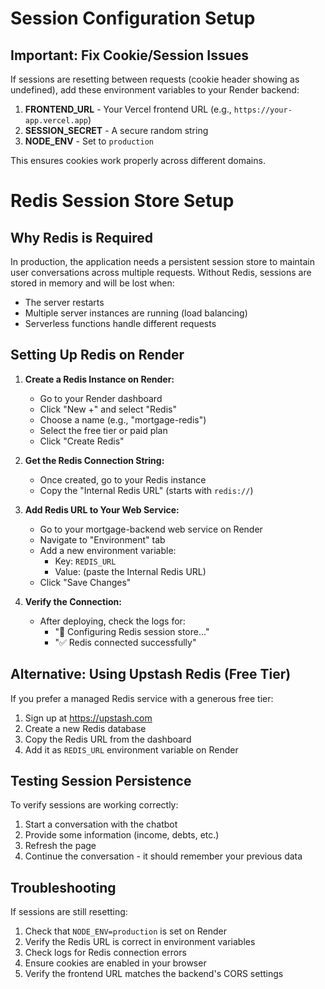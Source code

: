 # Session Configuration Setup

## Important: Fix Cookie/Session Issues

If sessions are resetting between requests (cookie header showing as undefined), add these environment variables to your Render backend:

1. **FRONTEND_URL** - Your Vercel frontend URL (e.g., `https://your-app.vercel.app`)
2. **SESSION_SECRET** - A secure random string
3. **NODE_ENV** - Set to `production`

This ensures cookies work properly across different domains.

# Redis Session Store Setup

## Why Redis is Required

In production, the application needs a persistent session store to maintain user conversations across multiple requests. Without Redis, sessions are stored in memory and will be lost when:
- The server restarts
- Multiple server instances are running (load balancing)
- Serverless functions handle different requests

## Setting Up Redis on Render

1. **Create a Redis Instance on Render:**
   - Go to your Render dashboard
   - Click "New +" and select "Redis"
   - Choose a name (e.g., "mortgage-redis")
   - Select the free tier or paid plan
   - Click "Create Redis"

2. **Get the Redis Connection String:**
   - Once created, go to your Redis instance
   - Copy the "Internal Redis URL" (starts with `redis://`)

3. **Add Redis URL to Your Web Service:**
   - Go to your mortgage-backend web service on Render
   - Navigate to "Environment" tab
   - Add a new environment variable:
     - Key: `REDIS_URL`
     - Value: (paste the Internal Redis URL)
   - Click "Save Changes"

4. **Verify the Connection:**
   - After deploying, check the logs for:
     - "🔧 Configuring Redis session store..."
     - "✅ Redis connected successfully"

## Alternative: Using Upstash Redis (Free Tier)

If you prefer a managed Redis service with a generous free tier:

1. Sign up at https://upstash.com
2. Create a new Redis database
3. Copy the Redis URL from the dashboard
4. Add it as `REDIS_URL` environment variable on Render

## Testing Session Persistence

To verify sessions are working correctly:
1. Start a conversation with the chatbot
2. Provide some information (income, debts, etc.)
3. Refresh the page
4. Continue the conversation - it should remember your previous data

## Troubleshooting

If sessions are still resetting:
1. Check that `NODE_ENV=production` is set on Render
2. Verify the Redis URL is correct in environment variables
3. Check logs for Redis connection errors
4. Ensure cookies are enabled in your browser
5. Verify the frontend URL matches the backend's CORS settings